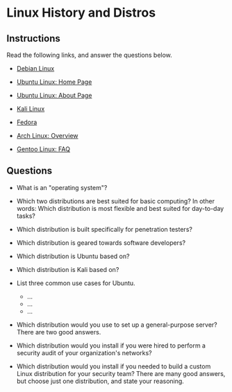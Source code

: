 # Linux History and Distros

## Instructions

Read the following links, and answer the questions below.

- [Debian Linux](https://www.debian.org/)

- [Ubuntu Linux: Home Page](https://www.ubuntu.com)

- [Ubuntu Linux: About Page](https://www.ubuntu.com/about)

- [Kali Linux](https://www.kali.org/)

- [Fedora](https://getfedora.org/)

- [Arch Linux: Overview](https://wiki.archlinux.org/index.php/Arch_Linux)

- [Gentoo Linux: FAQ](https://wiki.gentoo.org/wiki/FAQ)

## Questions

- What is an "operating system"?

- Which two distributions are best suited for basic computing? In other words: Which distribution is most flexible and best suited for day-to-day tasks?

- Which distribution is built specifically for penetration testers?

- Which distribution is geared towards software developers?

- Which distribution is Ubuntu based on?

- Which distribution is Kali based on?

- List three common use cases for Ubuntu.
  - ...
  - ...
  - ...

- Which distribution would you use to set up a general-purpose server? There are two good answers.

- Which distribution would you install if you were hired to perform a security audit of your organization's networks?

- Which distribution would you install if you needed to build a custom Linux distribution for your security team? There are many good answers, but choose just one distribution, and state your reasoning.


